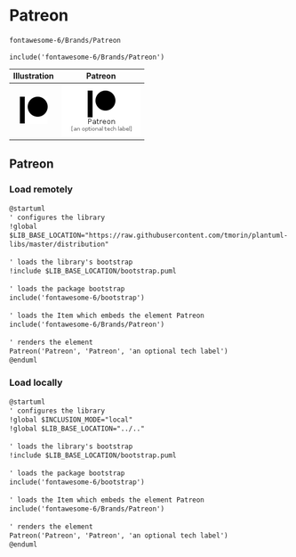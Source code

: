# Patreon


```text
fontawesome-6/Brands/Patreon
```

```text
include('fontawesome-6/Brands/Patreon')
```



| Illustration | Patreon |
| :---: | :---: |
| ![illustration for Illustration](../../fontawesome-6/Brands/Patreon.png) | ![illustration for Patreon](../../fontawesome-6/Brands/Patreon.Local.png) |




## Patreon

### Load remotely
```plantuml
@startuml
' configures the library
!global $LIB_BASE_LOCATION="https://raw.githubusercontent.com/tmorin/plantuml-libs/master/distribution"

' loads the library's bootstrap
!include $LIB_BASE_LOCATION/bootstrap.puml

' loads the package bootstrap
include('fontawesome-6/bootstrap')

' loads the Item which embeds the element Patreon
include('fontawesome-6/Brands/Patreon')

' renders the element
Patreon('Patreon', 'Patreon', 'an optional tech label')
@enduml
```

### Load locally
```plantuml
@startuml
' configures the library
!global $INCLUSION_MODE="local"
!global $LIB_BASE_LOCATION="../.."

' loads the library's bootstrap
!include $LIB_BASE_LOCATION/bootstrap.puml

' loads the package bootstrap
include('fontawesome-6/bootstrap')

' loads the Item which embeds the element Patreon
include('fontawesome-6/Brands/Patreon')

' renders the element
Patreon('Patreon', 'Patreon', 'an optional tech label')
@enduml
```

